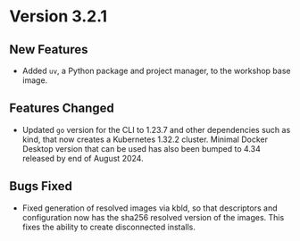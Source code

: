 Version 3.2.1
=============

New Features
------------

* Added `uv`, a Python package and project manager, to the workshop base image.


Features Changed
----------------

* Updated `go` version for the CLI to 1.23.7 and other dependencies such as 
  kind, that now creates a Kubernetes 1.32.2 cluster. Minimal Docker Desktop 
  version that can be used has also been bumped to 4.34 released by end of 
  August 2024.

Bugs Fixed
----------

* Fixed generation of resolved images via kbld, so that descriptors and 
  configuration now has the sha256 resolved version of the images. This fixes
  the ability to create disconnected installs.
